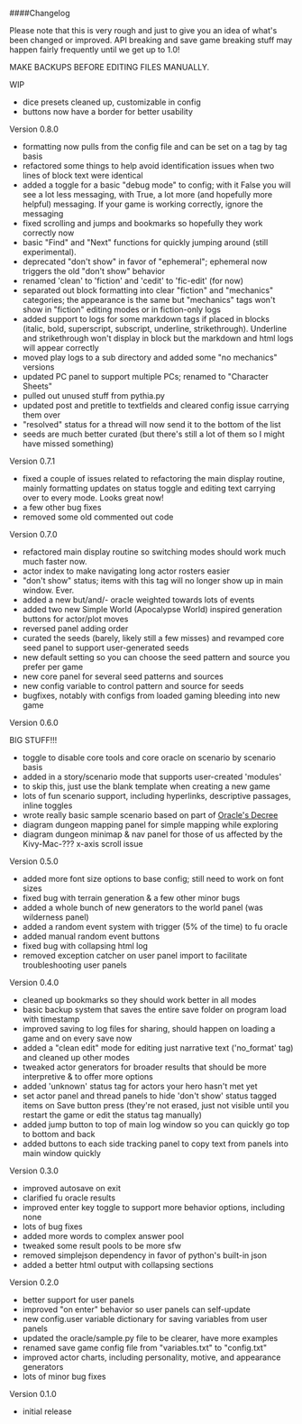 ####Changelog

Please note that this is very rough and just to give you an idea of what's been changed or improved. API breaking and save game breaking stuff may happen fairly frequently until we get up to 1.0!

MAKE BACKUPS BEFORE EDITING FILES MANUALLY.

WIP

* dice presets cleaned up, customizable in config
* buttons now have a border for better usability

Version 0.8.0

* formatting now pulls from the config file and can be set on a tag by tag basis
* refactored some things to help avoid identification issues when two lines of block text were identical
* added a toggle for a basic "debug mode" to config; with it False you will see a lot less messaging, with True, a lot more (and hopefully more helpful) messaging. If your game is working correctly, ignore the messaging
* fixed scrolling and jumps and bookmarks so hopefully they work correctly now
* basic "Find" and "Next" functions for quickly jumping around (still experimental).
* deprecated "don't show" in favor of "ephemeral"; ephemeral now triggers the old "don't show" behavior
* renamed 'clean' to 'fiction' and 'cedit' to 'fic-edit' (for now)
* separated out block formatting into clear "fiction" and "mechanics" categories; the appearance is the same but "mechanics" tags won't show in "fiction" editing modes or in fiction-only logs
* added support to logs for some markdown tags if placed in blocks (italic, bold, superscript, subscript, underline, strikethrough). Underline and strikethrough won't display in block but the markdown and html logs will appear correctly
* moved play logs to a sub directory and added some "no mechanics" versions
* updated PC panel to support multiple PCs; renamed to "Character Sheets"
* pulled out unused stuff from pythia.py
* updated post and pretitle to textfields and cleared config issue carrying them over
* "resolved" status for a thread will now send it to the bottom of the list
* seeds are much better curated (but there's still a lot of them so I might have missed something)

Version 0.7.1

* fixed a couple of issues related to refactoring the main display routine, mainly formatting updates on status toggle and editing text carrying over to every mode. Looks great now!
* a few other bug fixes
* removed some old commented out code

Version 0.7.0

* refactored main display routine so switching modes should work much much faster now.
* actor index to make navigating long actor rosters easier
* "don't show" status; items with this tag will no longer show up in main window. Ever.
* added a new but/and/- oracle weighted towards lots of events
* added two new Simple World (Apocalypse World) inspired generation buttons for actor/plot moves
* reversed panel adding order
* curated the seeds (barely, likely still a few misses) and revamped core seed panel to support user-generated seeds
* new default setting so you can choose the seed pattern and source you prefer per game
* new core panel for several seed patterns and sources
* new config variable to control pattern and source for seeds
* bugfixes, notably with configs from loaded gaming bleeding into new game

Version 0.6.0

BIG STUFF!!!
* toggle to disable core tools and core oracle on scenario by scenario basis
* added in a story/scenario mode that supports user-created 'modules'
* to skip this, just use the blank template when creating a new game
* lots of fun scenario support, including hyperlinks, descriptive passages, inline toggles
* wrote really basic sample scenario based on part of [Oracle's Decree](http://blog.trilemma.com)
* diagram dungeon mapping panel for simple mapping while exploring
* diagram dungeon minimap & nav panel for those of us affected by the Kivy-Mac-??? x-axis scroll issue

Version 0.5.0

* added more font size options to base config; still need to work on font sizes
* fixed bug with terrain generation & a few other minor bugs
* added a whole bunch of new generators to the world panel (was wilderness panel)
* added a random event system with trigger (5% of the time) to fu oracle
* added manual random event buttons
* fixed bug with collapsing html log
* removed exception catcher on user panel import to facilitate troubleshooting user panels

Version 0.4.0

* cleaned up bookmarks so they should work better in all modes
* basic backup system that saves the entire save folder on program load with timestamp
* improved saving to log files for sharing, should happen on loading a game and on every save now
* added a "clean edit" mode for editing just narrative text ('no_format' tag) and cleaned up other modes
* tweaked actor generators for broader results that should be more interpretive & to offer more options
* added 'unknown' status tag for actors your hero hasn't met yet
* set actor panel and thread panels to hide 'don't show' status tagged items on Save button press (they're not erased, just not visible until you restart the game or edit the status tag manually)
* added jump button to top of main log window so you can quickly go top to bottom and back
* added buttons to each side tracking panel to copy text from panels into main window quickly

Version 0.3.0

* improved autosave on exit
* clarified fu oracle results
* improved enter key toggle to support more behavior options, including none
* lots of bug fixes
* added more words to complex answer pool
* tweaked some result pools to be more sfw
* removed simplejson dependency in favor of python's built-in json
* added a better html output with collapsing sections

Version 0.2.0

* better support for user panels
* improved "on enter" behavior so user panels can self-update
* new config.user variable dictionary for saving variables from user panels
* updated the oracle/sample.py file to be clearer, have more examples
* renamed save game config file from "variables.txt" to "config.txt"
* improved actor charts, including personality, motive, and appearance generators
* lots of minor bug fixes

Version 0.1.0

* initial release
